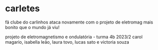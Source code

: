# carletes
fã clube do carlinhos ataca novamente com o projeto de eletromag mais bonito que o mundo já viu!

projeto de eletromagnetismo e ondulatória - turma 4b 2023/2
carol magario, isabella leão, laura tovo, lucas sato e victoria souza